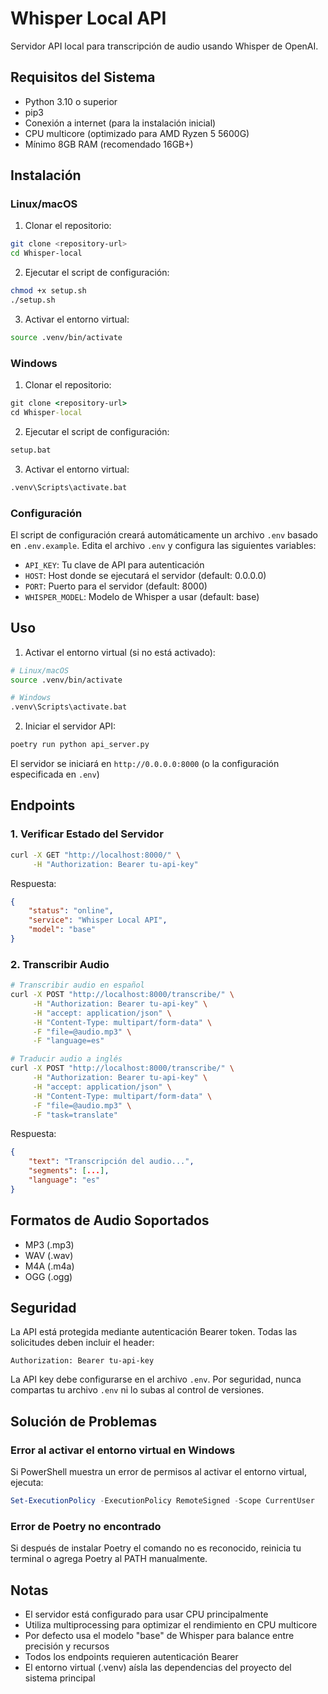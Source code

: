 # Whisper Local API

Servidor API local para transcripción de audio usando Whisper de OpenAI.

## Requisitos del Sistema

- Python 3.10 o superior
- pip3
- Conexión a internet (para la instalación inicial)
- CPU multicore (optimizado para AMD Ryzen 5 5600G)
- Mínimo 8GB RAM (recomendado 16GB+)

## Instalación

### Linux/macOS

1. Clonar el repositorio:
```bash
git clone <repository-url>
cd Whisper-local
```

2. Ejecutar el script de configuración:
```bash
chmod +x setup.sh
./setup.sh
```

3. Activar el entorno virtual:
```bash
source .venv/bin/activate
```

### Windows

1. Clonar el repositorio:
```cmd
git clone <repository-url>
cd Whisper-local
```

2. Ejecutar el script de configuración:
```cmd
setup.bat
```

3. Activar el entorno virtual:
```cmd
.venv\Scripts\activate.bat
```

### Configuración

El script de configuración creará automáticamente un archivo `.env` basado en `.env.example`. Edita el archivo `.env` y configura las siguientes variables:

- `API_KEY`: Tu clave de API para autenticación
- `HOST`: Host donde se ejecutará el servidor (default: 0.0.0.0)
- `PORT`: Puerto para el servidor (default: 8000)
- `WHISPER_MODEL`: Modelo de Whisper a usar (default: base)

## Uso

1. Activar el entorno virtual (si no está activado):
```bash
# Linux/macOS
source .venv/bin/activate

# Windows
.venv\Scripts\activate.bat
```

2. Iniciar el servidor API:
```bash
poetry run python api_server.py
```

El servidor se iniciará en `http://0.0.0.0:8000` (o la configuración especificada en `.env`)

## Endpoints

### 1. Verificar Estado del Servidor
```bash
curl -X GET "http://localhost:8000/" \
     -H "Authorization: Bearer tu-api-key"
```

Respuesta:
```json
{
    "status": "online",
    "service": "Whisper Local API",
    "model": "base"
}
```

### 2. Transcribir Audio
```bash
# Transcribir audio en español
curl -X POST "http://localhost:8000/transcribe/" \
     -H "Authorization: Bearer tu-api-key" \
     -H "accept: application/json" \
     -H "Content-Type: multipart/form-data" \
     -F "file=@audio.mp3" \
     -F "language=es"

# Traducir audio a inglés
curl -X POST "http://localhost:8000/transcribe/" \
     -H "Authorization: Bearer tu-api-key" \
     -H "accept: application/json" \
     -H "Content-Type: multipart/form-data" \
     -F "file=@audio.mp3" \
     -F "task=translate"
```

Respuesta:
```json
{
    "text": "Transcripción del audio...",
    "segments": [...],
    "language": "es"
}
```

## Formatos de Audio Soportados
- MP3 (.mp3)
- WAV (.wav)
- M4A (.m4a)
- OGG (.ogg)

## Seguridad

La API está protegida mediante autenticación Bearer token. Todas las solicitudes deben incluir el header:
```
Authorization: Bearer tu-api-key
```

La API key debe configurarse en el archivo `.env`. Por seguridad, nunca compartas tu archivo `.env` ni lo subas al control de versiones.

## Solución de Problemas

### Error al activar el entorno virtual en Windows
Si PowerShell muestra un error de permisos al activar el entorno virtual, ejecuta:
```powershell
Set-ExecutionPolicy -ExecutionPolicy RemoteSigned -Scope CurrentUser
```

### Error de Poetry no encontrado
Si después de instalar Poetry el comando no es reconocido, reinicia tu terminal o agrega Poetry al PATH manualmente.

## Notas

- El servidor está configurado para usar CPU principalmente
- Utiliza multiprocessing para optimizar el rendimiento en CPU multicore
- Por defecto usa el modelo "base" de Whisper para balance entre precisión y recursos
- Todos los endpoints requieren autenticación Bearer
- El entorno virtual (.venv) aísla las dependencias del proyecto del sistema principal
